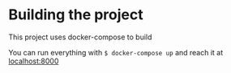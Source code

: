 # Building the project

This project uses docker-compose to build

You can run everything with `$ docker-compose up` and reach it at [localhost:8000](http://localhost:8000)
